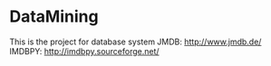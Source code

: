 # DataMining
This is the project for database system
JMDB: http://www.jmdb.de/
IMDBPY: http://imdbpy.sourceforge.net/
